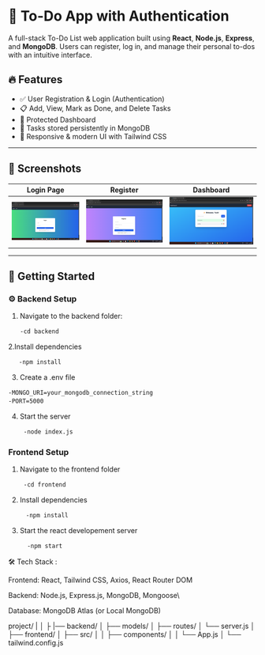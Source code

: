 # 📝 To-Do App with Authentication

A full-stack To-Do List web application built using **React**, **Node.js**, **Express**, and **MongoDB**. Users can register, log in, and manage their personal to-dos with an intuitive interface.

## 🔥 Features

- ✅ User Registration & Login (Authentication)
- 📋 Add, View, Mark as Done, and Delete Tasks
- 🔐 Protected Dashboard
- 💾 Tasks stored persistently in MongoDB
- 🎨 Responsive & modern UI with Tailwind CSS

---

## 📸 Screenshots

|      Login Page        |               Register               |              Dashboard             | 
|------------|-----------|--------------|
| ![Login](assets/login.png) | ![Register](assets/register.png) | ![Dashboard](assets/dashboard.png) |



---

## 🚀 Getting Started

### ⚙️ Backend Setup

1. Navigate to the backend folder:
   ```bash
   -cd backend
2.Install dependencies
```bash
   -npm install
```
3. Create a .env file
```bash
-MONGO_URI=your_mongodb_connection_string
-PORT=5000
```
4. Start the server
   ```bash
    -node index.js
   ```
### Frontend Setup
1. Navigate to the frontend folder
   ```bash
    -cd frontend
   ```
2. Install dependencies
```bash
     -npm install
```
3. Start the react developement server
   ```bash
     -npm start
   ```

🛠️ Tech Stack :

Frontend: React, Tailwind CSS, Axios, React Router DOM

Backend: Node.js, Express.js, MongoDB, Mongoose\

Database: MongoDB Atlas (or Local MongoDB)


project/
|
│
├
|── backend/
│   ├── models/
│   ├── routes/
│   └── server.js
│   
├── frontend/
│   ├── src/
│   │   ├── components/
│   │   └── App.js
│   └── tailwind.config.js
